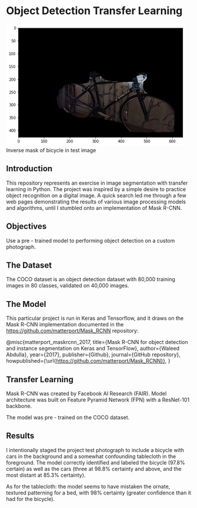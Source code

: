 # Object Detection Transfer  Learning

<p></p>

![bicycle in front of two windows with cars visible on the street outside](images/unmasked-bike.png)Inverse mask of bicycle in test image
<p></p>

## Introduction
This repository represents an exercise in image segmentation with transfer learning in Python. The project was inspired by a simple desire to practice object recognition on a digital image. A quick search led me through a few web pages demonstrating the results of various image processing models and algorithms, until I stumbled onto an implementation of Mask R-CNN. 

## Objectives
Use a pre - trained model to performing object detection on a custom photograph.

## The Dataset
The COCO dataset is an object detection dataset with 80,000 training images in 80 classes, validated on 40,000 images.

## The Model
This particular project is run in Keras and Tensorflow, and it draws on the Mask R-CNN implementation documented in the https://github.com/matterport/Mask_RCNN repository:

@misc{matterport_maskrcnn_2017,
  title={Mask R-CNN for object detection and instance segmentation on Keras and TensorFlow},
  author={Waleed Abdulla},
  year={2017},
  publisher={Github},
  journal={GitHub repository},
  howpublished={\url{https://github.com/matterport/Mask_RCNN}},
}


## Transfer Learning
Mask R-CNN was created by Facebook AI Research (FAIR). Model architecture was built on Feature Pyramid Network (FPN) with a ResNet-101 backbone.

The model was pre - trained on the COCO dataset.

## Results
I intentionally staged the project test photograph to include a bicycle with cars in the background and a somewhat confounding tablecloth in the foreground. The model correctly identified and labeled the bicycle (97.8% certain) as well as the cars (three at 98.8% certainty and above, and the most distant at 85.3% certainty).

As for the tablecloth: the model seems to have mistaken the ornate, textured patterning for a bed, with 98% certainty (greater confidence than it had for the bicycle).
